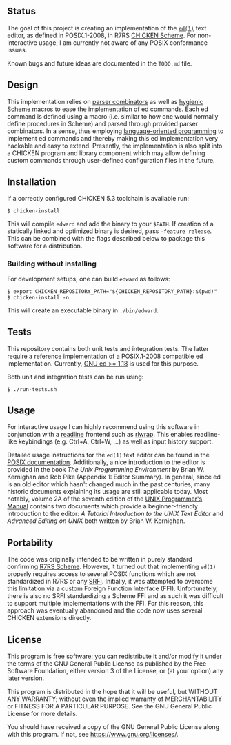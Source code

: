 ## Status

The goal of this project is creating an implementation of the
[`ed(1)`][ed posix] text editor, as defined in POSIX.1-2008, in R7RS
[CHICKEN Scheme][chicken]. For non-interactive usage, I am currently
not aware of any POSIX conformance issues.

Known bugs and future ideas are documented in the `TODO.md` file.

## Design

This implementation relies on [parser combinators][parser combinators]
as well as [hygienic Scheme macros][hygienic macros] to ease the
implementation of ed commands. Each ed command is defined using a macro
(i.e. similar to how one would normally define procedures in Scheme) and
parsed through provided parser combinators. In a sense, thus employing
[language-oriented programming][language-oriented programming] to
implement ed commands and thereby making this ed implementation very
hackable and easy to extend. Presently, the implementation is also split
into a CHICKEN program and library component which may allow defining
custom commands through user-defined configuration files in the future.

## Installation

If a correctly configured CHICKEN 5.3 toolchain is available run:

	$ chicken-install

This will compile `edward` and add the binary to your `$PATH`. If
creation of a statically linked and optimized binary is desired, pass
`-feature release`. This can be combined with the flags described below
to package this software for a distribution.

### Building without installing

For development setups, one can build `edward` as follows:

	$ export CHICKEN_REPOSITORY_PATH="${CHICKEN_REPOSITORY_PATH}:$(pwd)"
	$ chicken-install -n

This will create an executable binary in `./bin/edward`.

## Tests

This repository contains both unit tests and integration tests. The
latter require a reference implementation of a POSIX.1-2008 compatible
ed implementation. Currently, [GNU ed >= 1.18][gnu ed] is used for this
purpose.

Both unit and integration tests can be run using:

	$ ./run-tests.sh

## Usage

For interactive usage I can highly recommend using this software in
conjunction with a [readline][GNU readline] frontend such as
[rlwrap][rlwrap github]. This enables readline-like keybindings (e.g.
Ctrl+A, Ctrl+W, …) as well as input history support.

Detailed usage instructions for the `ed(1)` text editor can be found in
the [POSIX documentation][ed posix]. Additionally, a nice introduction
to the editor is provided in the book *The Unix Programming Environment*
by Brian W. Kernighan and Rob Pike (Appendix 1: Editor Summary). In
general, since ed is an old editor which hasn't changed much in the past
centuries, many historic documents explaining its usage are still
applicable today. Most notably, volume 2A of the seventh edition of the
[UNIX Programmer's Manual][unix v7vol2a] contains two documents which
provide a beginner-friendly introduction to the editor: *A Tutorial
Introduction to the UNIX Text Editor* and *Advanced Editing on UNIX*
both written by Brian W. Kernighan.

## Portability

The code was originally intended to be written in purely standard
confirming [R7RS Scheme][r7rs small]. However, it turned out that
implementing `ed(1)` properly requires access to several POSIX functions
which are not standardized in R7RS or any [SRFI][srfi]. Initially, it
was attempted to overcome this limitation via a custom Foreign Function
Interface (FFI). Unfortunately, there is also no SRFI standardizing a
Scheme FFI and as such it was difficult to support multiple
implementations with the FFI. For this reason, this approach was
eventually abandoned and the code now uses several CHICKEN extensions
directly.

## License

This program is free software: you can redistribute it and/or modify it
under the terms of the GNU General Public License as published by the
Free Software Foundation, either version 3 of the License, or (at your
option) any later version.

This program is distributed in the hope that it will be useful, but
WITHOUT ANY WARRANTY; without even the implied warranty of
MERCHANTABILITY or FITNESS FOR A PARTICULAR PURPOSE. See the GNU General
Public License for more details.

You should have received a copy of the GNU General Public License along
with this program. If not, see <https://www.gnu.org/licenses/>.

[ed posix]: https://pubs.opengroup.org/onlinepubs/9699919799/utilities/ed.html
[chicken]: https://call-cc.org
[chicken matchable]: https://wiki.call-cc.org/eggref/5/matchable
[chicken posix-regex]: https://wiki.call-cc.org/eggref/5/posix-regex
[chicken process signal]: https://api.call-cc.org/5/doc/chicken/process/signal
[gnu ed]: https://www.gnu.org/software/ed/
[srfi]: https://srfi.schemers.org/
[srfi 204]: https://srfi.schemers.org/srfi-204/
[r7rs small]: https://small.r7rs.org/
[parser combinators]: https://en.wikipedia.org/wiki/Parser_combinator
[GNU readline]: https://tiswww.cwru.edu/php/chet/readline/rltop.html
[rlwrap github]: https://github.com/hanslub42/rlwrap
[unix v7vol2a]: https://s3.amazonaws.com/plan9-bell-labs/7thEdMan/v7vol2a.pdf
[hygienic macros]: https://doi.org/10.1145/319838.319859
[language-oriented programming]: https://doi.org/10.1145/3127323
